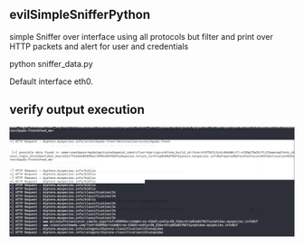 ##  evilSimpleSnifferPython


simple Sniffer over interface using all protocols but filter and print over HTTP packets and alert for user and  credentials

python sniffer_data.py

Default interface eth0.

## verify output execution

![test](filter_traffic.png)



